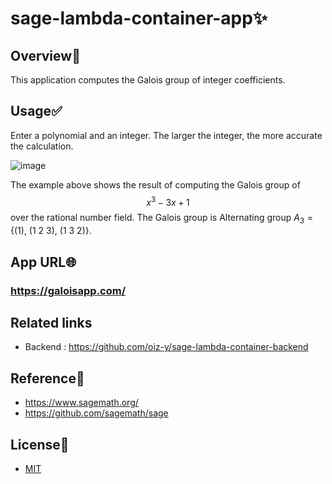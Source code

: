 # sage-lambda-container-app:sparkles:

## Overview:eyes:

This application computes the Galois group of integer coefficients.

## Usage:white_check_mark:

Enter a polynomial and an integer. The larger the integer, the more accurate the calculation.

![image](https://user-images.githubusercontent.com/85022205/212480642-f1c70715-b964-4029-a025-4fca36647e91.png)

The example above shows the result of computing the Galois group of $$x^3 -3x +1$$ over the rational number field.
The Galois group is Alternating group $A_3 = \lbrace (1),\ (1\ 2\ 3),\ (1\ 3\ 2) \rbrace$.

## App URL:globe_with_meridians:

### https://galoisapp.com/

## Related links

- Backend : https://github.com/oiz-y/sage-lambda-container-backend

## Reference:book:

- https://www.sagemath.org/
- https://github.com/sagemath/sage

## License:bell:

- [MIT](https://github.com/oiz-y/sagemath-lambda-container-sample/blob/main/LICENSE)

